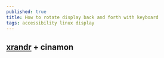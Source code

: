 ```yaml
---
published: true
title: How to rotate display back and forth with keyboard
tags: accessibility linux display
---
```

## [xrandr](https://forums.linuxmint.com/viewtopic.php?t=46152) + cinamon